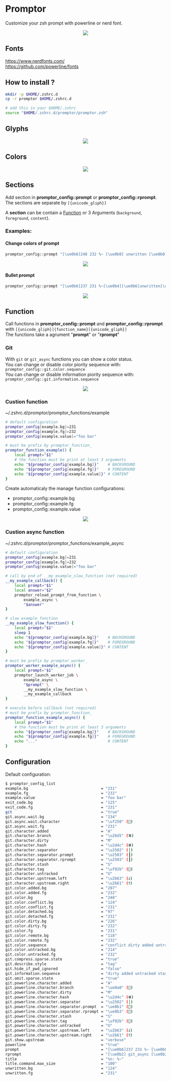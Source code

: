 # Promptor

Customize your zsh prompt with powerline or nerd font. 

<p align="center">
  <img src="./images/promptor.drawio.png" >
</p>

## Fonts

<a url="https://www.nerdfonts.com/">https://www.nerdfonts.com/</a>  
<a url="https://github.com/powerline/fonts">https://github.com/powerline/fonts</a>

## How to install ?

``` bash
mkdir -p $HOME/.zshrc.d
cp -r promptor $HOME/.zshrc.d
```

``` bash
# add this in your $HOME/.zshrc
source "$HOME/.zshrc.d/promptor/promptor.zsh"
```

## Glyphs

<p align="center">
    <img src="./images/glyphs.drawio.png" >
</p>

## Colors

<p align="center">
    <img src="./images/colors.drawio.png" >
</p>

## Sections

Add section in **promptor_config::prompt** or **promptor_config::rprompt**.  
The sections are separate by `[{unicode_gliph}]`

A **section** can be contain a [Function](#function) or 3 Arguments (`background`, `foreground`, `content`).

### Examples:

#### Change colors of prompt

```bash
promptor_config::prompt "[\ue0b6]248 232 %~ [\ue0b0] unwritten [\ue0b0] exit_code [\ue0b0]"
```

<p align="center">
  <img src="./images/example_change_color.drawio.png" >
</p>

#### Bullet prompt

```bash
promptor_config::prompt "[\ue0b6]237 231 %~[\ue0b4][\ue0b6]unwritten[\ue0b4][\ue0b6]exit_code[\ue0b4]"
```

<p align="center">
  <img src="./images/example_bullet.drawio.png" >
</p>

## Function
Call functions in **promptor_config::prompt** and **promptor_config::rprompt** with `[{unicode_gliph}]{function_name}[{unicode_gliph}]`  
The functions take a agrument "**prompt**" or "**rprompt**"

### Git
With `git` or `git_async` functions you can show a color status.  
You can change or disable color piority sequence with: `promptor_config::git.color.sequence`  
You can change or disable information piority sequence with: `promptor_config::git.information.sequence`

<p align="center">
  <img src="./images/git.drawio.png" >
</p>

### Custion function
~/.zshrc.d/promptor/promptor_functions/example
``` bash
# default configuration
promptor_config[example.bg]=231
promptor_config[example.fg]=232
promptor_config[example.value]="foo bar"

# must be prefix by promptor_function_
promptor_function_example() {
    local prompt="$1"
    # the function must be print at least 3 arguments
    echo "${promptor_config[example.bg]}"    # BACKGROUND
    echo "${promptor_config[example.fg]}"    # FOREGROUND
    echo "${promptor_config[example.value]}" # CONTENT
}
```

Create automaticaly the manage function configurations:
- promptor_config::example.bg
- promptor_config::example.fg
- promptor_config::example.value

<p align="center">
  <img src="./images/function.drawio.png" >
</p>

### Custion async function
~/.zshrc.d/promptor/promptor_functions/example_async
``` bash
# default configuration
promptor_config[example.bg]=231
promptor_config[example.fg]=232
promptor_config[example.value]="foo bar"

# call by end of __my_example_slow_function (not required)
__my_example_callback() {
    local prompt="$1"
    local answer="$2"
    promptor_reload_prompt_from_function \
        example_async \
        "$answer"
}

# slow example function
__my_example_slow_function() {
    local prompt="$1"
    sleep 1
    echo "${promptor_config[example.bg]}"    # BACKGROUND
    echo "${promptor_config[example.fg]}"    # FOREGROUND
    echo "${promptor_config[example.value]}" # CONTENT
}

# must be prefix by promptor_worker_
promptor_worker_example_async() {
    local prompt="$1"
    promptor_launch_worker_job \
        example_async \
        "$prompt" \
        __my_example_slow_function \
        __my_example_callback
}

# execute before callback (not required)
# must be prefix by promptor_function_
promptor_function_example_async() {
    local prompt="$1"
    # the function must be print at least 3 arguments
    echo "${promptor_config[example.bg]}"    # BACKGROUND
    echo "${promptor_config[example.fg]}"    # FOREGROUND
    echo "..."                               # CONTENT
}
```

## Configuration

Default configuration:
``` bash
$ promptor_config_list
example.bg                                = "231"
example.fg                                = "232"
example.value                             = "foo bar"
exit_code.bg                              = "125"
exit_code.fg                              = "231"
git                                       = "true"
git.async.wait.bg                         = "234"
git.async.wait.character                  = "\uf250" ()
git.async.wait.fg                         = "231"
git.character.added                       = "A"
git.character.branch                      = "\u26d5" (⛕)
git.character.dirty                       = "M"
git.character.hash                        = "\u2d4c" (ⵌ)
git.character.separator                   = "\u2502" (│)
git.character.separator.prompt            = "\u2503" (┃)
git.character.separator.rprompt           = "\u2503" (┃)
git.character.stash                       = "S"
git.character.tag                         = "\uf02b" ()
git.character.untracked                   = "U"
git.character.upstream.left               = "\u2b63" (⭣)
git.character.upstream.right              = "\u2b61" (⭡)
git.color.added.bg                        = "207"
git.color.added.fg                        = "232"
git.color.bg                              = "240"
git.color.conflict.bg                     = "124"
git.color.conflict.fg                     = "231"
git.color.detached.bg                     = "97"
git.color.detached.fg                     = "231"
git.color.dirty.bg                        = "226"
git.color.dirty.fg                        = "232"
git.color.fg                              = "231"
git.color.remote.bg                       = "118"
git.color.remote.fg                       = "232"
git.color.sequence                        = "conflict dirty added untracked detached remote"
git.color.untracked.bg                    = "214"
git.color.untracked.fg                    = "232"
git.compress.sparse.state                 = "true"
git.describe.style                        = "tag"
git.hide_if_pwd_ignored                   = "false"
git.information.sequence                  = "dirty added untracked stash upstream"
git.omit.sparse.state                     = "true"
git.powerline.character.added             = "A"
git.powerline.character.branch            = "\ue0a0" ()
git.powerline.character.dirty             = "M"
git.powerline.character.hash              = "\u2d4c" (ⵌ)
git.powerline.character.separator         = "\u2502" (│)
git.powerline.character.separator.prompt  = "\ue0b1" ()
git.powerline.character.separator.rprompt = "\ue0b3" ()
git.powerline.character.stash             = "S"
git.powerline.character.tag               = "\uf02b" ()
git.powerline.character.untracked         = "U"
git.powerline.character.upstream.left     = "\u2b63" (⭣)
git.powerline.character.upstream.right    = "\u2b61" (⭡)
git.show.upstream                         = "verbose"
powerline                                 = "true"
prompt                                    = "[\ue0b6]237 231 %~ [\ue0b0] unwritten [\ue0b0] exit_code [\ue0b0]" ([]237 231 %~ [] unwritten [] exit_code [])
rprompt                                   = "[\ue0b2] git_async [\ue0b2] 25 231 %n@%m [\ue0b2] 237 231 %D{%H:%M}[\ue0b4]" ([] git_async [] 25 231 %n@%m [] 237 231 %D{%H:%M}[])
title                                     = "%n: %~"
title.command.max_size                    = "100"
unwritten.bg                              = "124"
unwritten.fg                              = "231"
```
